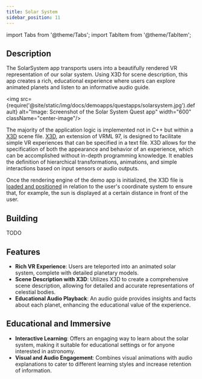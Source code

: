 ```yaml
---
title: Solar System
sidebar_position: 11
---
```


import Tabs from '@theme/Tabs';
import TabItem from '@theme/TabItem';

## Description

The SolarSystem app transports users into a beautifully rendered VR representation of our solar system. Using X3D for scene description, this app creates a rich, educational experience where users can explore animated planets and listen to an informative audio guide.

<img src={require('@site/static/img/docs/demoapps/questapps/solarsystem.jpg').default} alt="Image: Screenshot of the Solar System Quest app" width="600" className="center-image"/>

The majority of the application logic is implemented not in C++ but within a [X3D](https://github.com/facebookresearch/ocean/blob/964c9f61d12ac9ef9ab429cf808fb0f52007c836/res/application/ocean/demo/platform/meta/quest/openxr/solarsystem/quest/assets/scene/solarsystem.x3dv#L1) scene file. [X3D](https://www.web3d.org/x3d/what-x3d/), an extension of VRML 97, is designed to facilitate simple VR experiences that can be specified in a text file. X3D allows for the specification of both the appearance and behavior of an experience, which can be accomplished without in-depth programming knowledge. It enables the definition of hierarchical transformations, animations, and simple interactions based on input sensors or audio outputs.

Once the rendering engine of the demo app is initialized, the X3D file is [loaded and positioned](https://github.com/facebookresearch/ocean/blob/964c9f61d12ac9ef9ab429cf808fb0f52007c836/impl/application/ocean/demo/platform/meta/quest/openxr/solarsystem/quest/SolarSystem.cpp#L58) in relation to the user's coordinate system to ensure that, for example, the sun is displayed at a certain distance in front of the user.

## Building

<Tabs groupId="target-os" queryString>

  <TabItem value="quest" label="Quest">
    TODO
  </TabItem>

</Tabs>


## Features
 - **Rich VR Experience**: Users are teleported into an animated solar system, complete with detailed planetary models.
 - **Scene Description with X3D**: Utilizes X3D to create a comprehensive scene description, allowing for detailed and accurate representations of celestial bodies.
 - **Educational Audio Playback**: An audio guide provides insights and facts about each planet, enhancing the educational value of the experience.


## Educational and Immersive
 - **Interactive Learning**: Offers an engaging way to learn about the solar system, making it suitable for educational settings or for anyone interested in astronomy.
 - **Visual and Audio Engagement**: Combines visual animations with audio explanations to cater to different learning styles and increase retention of information.
